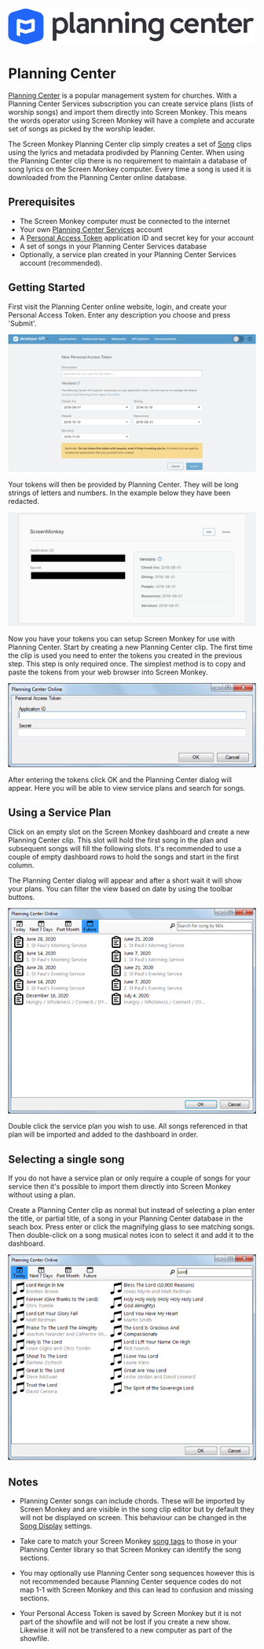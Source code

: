 ![](../../images/planning-center-full-color.png)
# Planning Center

[Planning Center](https://www.planningcenter.com/services/) is a popular management system for churches. With a Planning Center Services subscription you can create service plans (lists of worship songs) and import them directly into Screen Monkey. This means the words operator using Screen Monkey will have a complete and accurate set of songs as picked by the worship leader.

The Screen Monkey Planning Center clip simply creates a set of [Song](Song/SongClip.md) clips using the lyrics and metadata prodivded by Planning Center. When using the Planning Center clip there is no requirement to maintain a database of song lyrics on the Screen Monkey computer. Every time a song is used it is downloaded from the Planning Center online database.

## Prerequisites

- The Screen Monkey computer must be connected to the internet
- Your own [Planning Center Services](https://www.planningcenter.com/services/) account
- A [Personal Access Token](https://developer.planning.center/docs/#/introduction/authentication) application ID and secret key for your account
- A set of songs in your Planning Center Services database
- Optionally, a service plan created in your Planning Center Services account (recommended).

## Getting Started
First visit the Planning Center online website, login, and create your Personal Access Token. Enter any description you choose and press 'Submit'.

![](../../images/planningcenter-createtoken.jpeg)

Your tokens will then be provided by Planning Center. They will be long strings of letters and numbers. In the example below they have been redacted.

![](../../images/planningcenter-tokens.jpeg)

Now you have your tokens you can setup Screen Monkey for use with Planning Center. Start by creating a new Planning Center clip. The first time the clip is used you need to enter the tokens you created in the previous step. This step is only required once. The simplest method is to copy and paste the tokens from your web browser into Screen Monkey.

![](../../images/planningcenter-setup.png)

After entering the tokens click OK and the Planning Center dialog will appear. Here you will be able to view service plans and search for songs.

## Using a Service Plan
Click on an empty slot on the Screen Monkey dashboard and create a new Planning Center clip. This slot will hold the first song in the plan and subsequent songs will fill the following slots. It's recommended to use a couple of empty dashboard rows to hold the songs and start in the first column.

The Planning Center dialog will appear and after a short wait it will show your plans. You can filter the view based on date by using the toolbar buttons.

![](../../images/planningcenter-serviceplans.png)

Double click the service plan you wish to use. All songs referenced in that plan will be imported and added to the dashboard in order.

## Selecting a single song
If you do not have a service plan or only require a couple of songs for your service then it's possible to import them directly into Screen Monkey without using a plan.

Create a Planning Center clip as normal but instead of selecting a plan enter the title, or partial title, of a song in your Planning Center database in the seach box. Press enter or click the magnifying glass to see matching songs. Then double-click on a song musical notes icon to select it and add it to the dashboard.

![](../../images/planningcenter-songs.png)

## Notes

- Planning Center songs can include chords. These will be imported by Screen Monkey and are visible in the song clip editor but by default they will not be displayed on screen. This behaviour can be changed in the [Song Display](Song/SongDisplay.md) settings.

- Take care to match your Screen Monkey [song tags](Song/SongTags.md) to those in your Planning Center library so that Screen Monkey can identify the song sections.

- You may optionally use Planning Center song sequences however this is not recommended because Planning Center sequence codes do not map 1-1 with Screen Monkey and this can lead to confusion and missing sections.

- Your Personal Access Token is saved by Screen Monkey but it is not part of the showfile and will not be lost if you create a new show. Likewise it will not be transfered to a new computer as part of the showfile.






